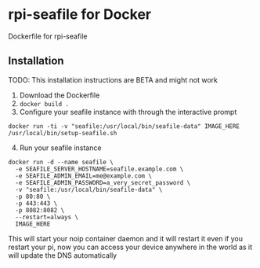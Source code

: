 # rpi-seafile for Docker

Dockerfile for rpi-seafile

## Installation

TODO: This installation instructions are BETA and might not work

1. Download the Dockerfile
2. `docker build .`
3. Configure your seafile instance with through the interactive prompt
```
docker run -ti -v "seafile:/usr/local/bin/seafile-data" IMAGE_HERE /usr/local/bin/setup-seafile.sh
```
4. Run your seafile instance
```
docker run -d --name seafile \
  -e SEAFILE_SERVER_HOSTNAME=seafile.example.com \
  -e SEAFILE_ADMIN_EMAIL=me@example.com \
  -e SEAFILE_ADMIN_PASSWORD=a_very_secret_password \
  -v "seafile:/usr/local/bin/seafile-data" \
  -p 80:80 \
  -p 443:443 \
  -p 8082:8082 \
  --restart=always \
  IMAGE_HERE
```

This will start your noip container daemon and it will restart it even if you restart your pi, now you can access your device anywhere in the world as it will update the DNS automatically